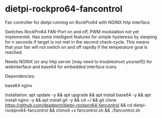 # dietpi-rockpro64-fancontrol
Fan controller for dietpi running on RockPro64 with NGINX http interface 

Switches RockPro64 FAN-Port on and off, PWM modulation not yet implementet.
Has some intelligent features for simple hysteresis by sleeping for n seconds if target is not met in the second check-cycle.
This means that your fan will not switch on and off rapidly if the temperature goal is reached.

Needs NGINX (or any http server [may need to troubleshoot yourself]) for webinterface and base64 for embedded interface icons 

Dependencies:

base64
nginx

Installation: 
apt update -y && apt upgrade && apt install base64 -y && apt install nginx -y && apt install git -y && cd ~/ && git clone https://github.com/deadport/dietpi-rockpro64-fancontrol && cd dietpi-rockpro64-fancontrol && chmod +x fancontrol.sh && ./fancontrol.sh  
